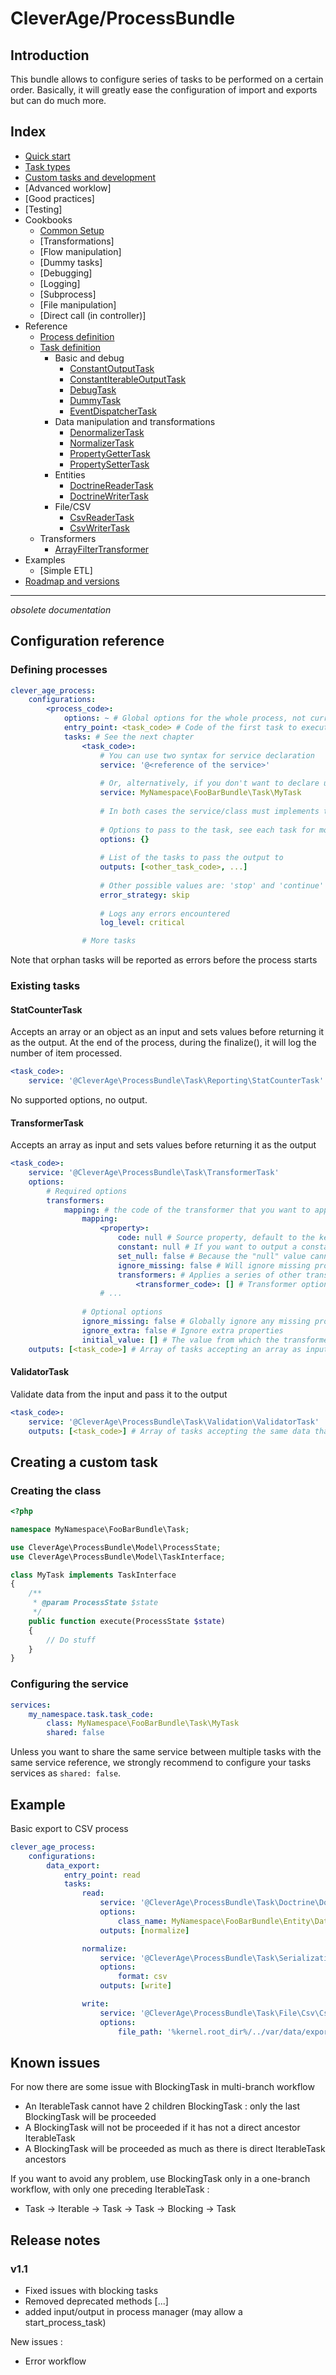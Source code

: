 CleverAge/ProcessBundle
=======================

## Introduction

This bundle allows to configure series of tasks to be performed on a certain order.
Basically, it will greatly ease the configuration of import and exports but can do much more.

## Index

- [Quick start](Documentation/01-quick_start.md)
- [Task types](Documentation/02-task_types.md)
- [Custom tasks and development](Documentation/03-custom_tasks.md)
- [Advanced worklow]
- [Good practices]
- [Testing]
- Cookbooks
    - [Common Setup](Documentation/cookbooks/01-common_setup.md)
    - [Transformations]
    - [Flow manipulation]
    - [Dummy tasks]
    - [Debugging]
    - [Logging]
    - [Subprocess]
    - [File manipulation]
    - [Direct call (in controller)]
- Reference
    - [Process definition](Documentation/reference/01-process_definition.md)
    - [Task definition](Documentation/reference/02-task_definition.md)
      - Basic and debug
        - [ConstantOutputTask](Documentation/reference/tasks/constant_output_task.md)
        - [ConstantIterableOutputTask](Documentation/reference/tasks/constant_iterable_output_task.md)
        - [DebugTask](Documentation/reference/tasks/debug_task.md)
        - [DummyTask](Documentation/reference/tasks/dummy_task.md)
        - [EventDispatcherTask](Documentation/reference/tasks/event_dispatcher_task.md)
      - Data manipulation and transformations
        - [DenormalizerTask](Documentation/reference/tasks/denormalizer_task.md)
        - [NormalizerTask](Documentation/reference/tasks/normalizer_task.md)
        - [PropertyGetterTask](Documentation/reference/tasks/property_getter_task.md)
        - [PropertySetterTask](Documentation/reference/tasks/property_setter_task.md)
      - Entities
        - [DoctrineReaderTask](Documentation/reference/tasks/doctrine_reader_task.md)
        - [DoctrineWriterTask](Documentation/reference/tasks/doctrine_writer_task.md)
      - File/CSV
        - [CsvReaderTask](Documentation/reference/tasks/csv_reader_task.md)
        - [CsvWriterTask](Documentation/reference/tasks/csv_writer_task.md)
    - Transformers
        - [ArrayFilterTransformer](Documentation/reference/transformers/array_filter_transformer.md)
- Examples
    - [Simple ETL]
- [Roadmap and versions](Documentation/100-roadmap.md)


-------

_obsolete documentation_

## Configuration reference

### Defining processes
```yml
clever_age_process:
    configurations:
        <process_code>:
            options: ~ # Global options for the whole process, not currently used
            entry_point: <task_code> # Code of the first task to execute
            tasks: # See the next chapter
                <task_code>:
                    # You can use two syntax for service declaration
                    service: '@<reference of the service>'
                    
                    # Or, alternatively, if you don't want to declare unecessary services if no argument is needed to construct this task
                    service: MyNamespace\FooBarBundle\Task\MyTask
                    
                    # In both cases the service/class must implements the TaskInterface
                    
                    # Options to pass to the task, see each task for more information
                    options: {}
                    
                    # List of the tasks to pass the output to
                    outputs: [<other_task_code>, ...]
                    
                    # Other possible values are: 'stop' and 'continue'
                    error_strategy: skip
                    
                    # Logs any errors encountered
                    log_level: critical

                # More tasks
```
Note that orphan tasks will be reported as errors before the process starts

### Existing tasks

#### StatCounterTask
Accepts an array or an object as an input and sets values before returning it as the output.
At the end of the process, during the finalize(), it will log the number of item processed.
```yml
<task_code>:
    service: '@CleverAge\ProcessBundle\Task\Reporting\StatCounterTask'
```
No supported options, no output.

#### TransformerTask
Accepts an array as input and sets values before returning it as the output
```yml
<task_code>:
    service: '@CleverAge\ProcessBundle\Task\TransformerTask'
    options:
        # Required options
        transformers:
            mapping: # the code of the transformer that you want to apply
                mapping:
                    <property>:
                        code: null # Source property, default to the key of the config
                        constant: null # If you want to output a constant value
                        set_null: false # Because the "null" value cannot be covered by the constant option
                        ignore_missing: false # Will ignore missing properties
                        transformers: # Applies a series of other transformers
                            <transformer_code>: [] # Transformer options
                    # ...
        
                # Optional options
                ignore_missing: false # Globally ignore any missing property
                ignore_extra: false # Ignore extra properties
                initial_value: [] # The value from which the transformer reset to before applying any mapping
    outputs: [<task_code>] # Array of tasks accepting an array as input
```

#### ValidatorTask
Validate data from the input and pass it to the output
```yml
<task_code>:
    service: '@CleverAge\ProcessBundle\Task\Validation\ValidatorTask'
    outputs: [<task_code>] # Array of tasks accepting the same data than the input
```

## Creating a custom task

### Creating the class

```php
<?php

namespace MyNamespace\FooBarBundle\Task;

use CleverAge\ProcessBundle\Model\ProcessState;
use CleverAge\ProcessBundle\Model\TaskInterface;

class MyTask implements TaskInterface
{
    /**
     * @param ProcessState $state
     */
    public function execute(ProcessState $state)
    {
        // Do stuff
    }
}
```

### Configuring the service

```yml
services:
    my_namespace.task.task_code:
        class: MyNamespace\FooBarBundle\Task\MyTask
        shared: false
```
Unless you want to share the same service between multiple tasks with the same service reference, we strongly recommend
to configure your tasks services as ```shared: false```.

## Example

Basic export to CSV process

```yml
clever_age_process:
    configurations:
        data_export:
            entry_point: read
            tasks:
                read:
                    service: '@CleverAge\ProcessBundle\Task\Doctrine\DoctrineReaderTask'
                    options:
                        class_name: MyNamespace\FooBarBundle\Entity\Data
                    outputs: [normalize]

                normalize:
                    service: '@CleverAge\ProcessBundle\Task\Serialization\NormalizerTask'
                    options:
                        format: csv
                    outputs: [write]

                write:
                    service: '@CleverAge\ProcessBundle\Task\File\Csv\CsvWriterTask'
                    options:
                        file_path: '%kernel.root_dir%/../var/data/export/data.csv'
```

## Known issues

For now there are some issue with BlockingTask in multi-branch workflow

* An IterableTask cannot have 2 children BlockingTask : only the last BlockingTask will be proceeded
* A BlockingTask will not be proceeded if it has not a direct ancestor IterableTask 
* A BlockingTask will be proceeded as much as there is direct IterableTask ancestors

If you want to avoid any problem, use BlockingTask only in a one-branch workflow, with only one preceding IterableTask :

* Task -> Iterable -> Task -> Task -> Blocking -> Task

## Release notes

### v1.1

* Fixed issues with blocking tasks
* Removed deprecated methods [...]
* added input/output in process manager (may allow a start_process_task)

New issues :
* Error workflow
